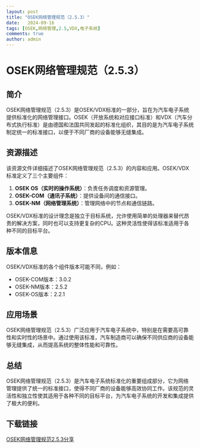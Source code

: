 ```yaml
---
layout: post
title: "OSEK网络管理规范（2.5.3）"
date:   2024-09-16
tags: [OSEK,网络管理,2.5,VDX,电子系统]
comments: true
author: admin
---
```

# OSEK网络管理规范（2.5.3）

## 简介

OSEK网络管理规范（2.5.3）是OSEK/VDX标准的一部分，旨在为汽车电子系统提供标准化的网络管理接口。OSEK（开放系统和对应接口标准）和VDX（汽车分布式执行标准）是由德国和法国共同发起的标准化组织，其目的是为汽车电子系统制定统一的标准接口，以便于不同厂商的设备能够无缝集成。

## 资源描述

该资源文件详细描述了OSEK网络管理规范（2.5.3）的内容和应用。OSEK/VDX标准定义了三个主要组件：

1. **OSEK OS（实时的操作系统）**：负责任务调度和资源管理。
2. **OSEK-COM（通讯子系统）**：提供设备间的通信接口。
3. **OSEK-NM（网络管理系统）**：管理网络中的节点和通信链路。

OSEK/VDX标准的设计理念是独立于目标系统，允许使用简单的处理器来替代昂贵的解决方案，同时也可以支持更复杂的CPU。这种灵活性使得该标准适用于各种不同的目标平台。

## 版本信息

OSEK/VDX标准的各个组件版本可能不同，例如：

- OSEK-COM版本：3.0.2
- OSEK-NM版本：2.5.2
- OSEK-OS版本：2.2.1

## 应用场景

OSEK网络管理规范（2.5.3）广泛应用于汽车电子系统中，特别是在需要高可靠性和实时性的场景中。通过使用该标准，汽车制造商可以确保不同供应商的设备能够无缝集成，从而提高系统的整体性能和可靠性。

## 总结

OSEK网络管理规范（2.5.3）是汽车电子系统标准化的重要组成部分，它为网络管理提供了统一的标准接口，使得不同厂商的设备能够高效协同工作。该规范的灵活性和独立性使其适用于各种不同的目标平台，为汽车电子系统的开发和集成提供了极大的便利。

## 下载链接

[OSEK网络管理规范2.5.3分享](https://pan.quark.cn/s/c980ace4e848)